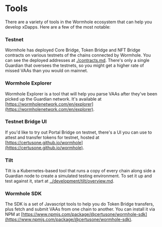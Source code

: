# Tools
There are a variety of tools in the Wormhole ecosystem that can help you develop xDapps. Here are a few of the most notable:

### Testnet
Wormhole has deployed Core Bridge, Token Bridge and NFT Bridge contracts on various testnets of the chains connected by Wormhole. You can see the deployed addresses at [./contracts.md](./contracts.md). There's only a single Guardian that oversees the testnets, so you might get a higher rate of missed VAAs than you would on mainnet. 

### Wormhole Explorer
Wormhole Explorer is a tool that will help you parse VAAs after they've been picked up the Guardian network. It's available at [https://wormholenetwork.com/en/explorer](https://wormholenetwork.com/en/explorer).

### Testnet Bridge UI
If you'd like to try out Portal Bridge on testnet, there's a UI you can use to attest and transfer tokens for testnet, hosted at [https://certusone.github.io/wormhole](https://certusone.github.io/wormhole).

### Tilt 
Tilt is a Kubernetes-based tool that runs a copy of every chain along side a Guardian node to create a simulated testing environment. To set it up and test against it, start at [../development/tilt/overview.md](../development/tilt/overview.md).

### Wormhole SDK
The SDK is a set of Javascript tools to help you do Token Bridge transfers, plus fetch and submit VAAs from one chain to another. You can install it via NPM at [https://www.npmjs.com/package/@certusone/wormhole-sdk](https://www.npmjs.com/package/@certusone/wormhole-sdk).
